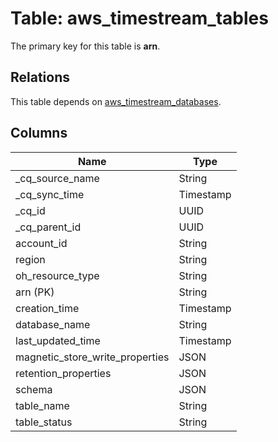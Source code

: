 # Table: aws_timestream_tables



The primary key for this table is **arn**.

## Relations
This table depends on [aws_timestream_databases](aws_timestream_databases.md).


## Columns
| Name          | Type          |
| ------------- | ------------- |
|_cq_source_name|String|
|_cq_sync_time|Timestamp|
|_cq_id|UUID|
|_cq_parent_id|UUID|
|account_id|String|
|region|String|
|oh_resource_type|String|
|arn (PK)|String|
|creation_time|Timestamp|
|database_name|String|
|last_updated_time|Timestamp|
|magnetic_store_write_properties|JSON|
|retention_properties|JSON|
|schema|JSON|
|table_name|String|
|table_status|String|